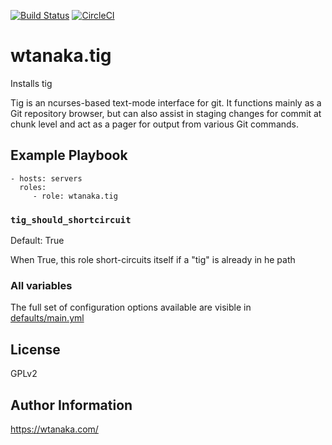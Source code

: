 [![Build Status](https://travis-ci.org/wtanaka/ansible-role-tig.svg?branch=master)](https://travis-ci.org/wtanaka/ansible-role-tig)
[![CircleCI](https://circleci.com/gh/wtanaka/ansible-role-tig.svg?style=svg)](https://circleci.com/gh/wtanaka/ansible-role-tig)

wtanaka.tig
===========

Installs tig

Tig is an ncurses-based text-mode interface for git. It functions
mainly as a Git repository browser, but can also assist in staging
changes for commit at chunk level and act as a pager for output from
various Git commands.

Example Playbook
----------------

    - hosts: servers
      roles:
         - role: wtanaka.tig

### `tig_should_shortcircuit`

Default: True

When True, this role short-circuits itself if a "tig" is already in
he path

### All variables

The full set of configuration options available are visible in
[defaults/main.yml](defaults/main.yml)

License
-------

GPLv2

Author Information
------------------

https://wtanaka.com/
